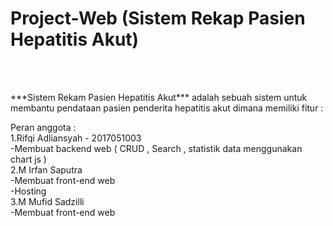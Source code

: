# Project-Web (Sistem Rekap Pasien Hepatitis Akut)</br>
</br></br>
<p>***Sistem Rekam Pasien Hepatitis Akut*** adalah sebuah sistem untuk membantu pendataan pasien penderita hepatitis akut dimana memiliki fitur :</p>
Peran anggota : </br>
1.Rifqi Adliansyah - 2017051003</br>
-Membuat backend web ( CRUD , Search , statistik data menggunakan chart js )</br>
2.M Irfan Saputra</br>
-Membuat front-end web</br>
-Hosting</br>
3.M Mufid Sadzilli</br>
-Membuat front-end web
